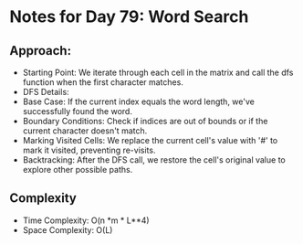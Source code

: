 # Notes for Day 79: Word Search

## Approach:

- Starting Point: We iterate through each cell in the matrix and call the dfs function when the first character matches.
- DFS Details:
- Base Case: If the current index equals the word length, we've successfully found the word.
- Boundary Conditions: Check if indices are out of bounds or if the current character doesn't match.
- Marking Visited Cells: We replace the current cell's value with '#' to mark it visited, preventing re-visits.
- Backtracking: After the DFS call, we restore the cell's original value to explore other possible paths.

## Complexity

- Time Complexity: O(n *m * L**4)
- Space Complexity: O(L)
